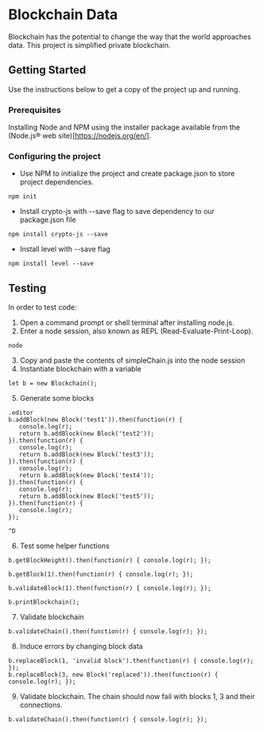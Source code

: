 # Blockchain Data

Blockchain has the potential to change the way that the world approaches data.
This project is simplified private blockchain.

## Getting Started

Use the instructions below to get a copy of the project up and running.

### Prerequisites

Installing Node and NPM using the installer package available from the (Node.js® web site)[https://nodejs.org/en/].

### Configuring the project

- Use NPM to initialize the project and create package.json to store project dependencies.
```
npm init
```
- Install crypto-js with --save flag to save dependency to our package.json file
```
npm install crypto-js --save
```
- Install level with --save flag
```
npm install level --save
```

## Testing

In order to test code:

1. Open a command prompt or shell terminal after installing node.js.
2. Enter a node session, also known as REPL (Read-Evaluate-Print-Loop).
```
node
```
3. Copy and paste the contents of simpleChain.js into the node session
4. Instantiate blockchain with a variable
```
let b = new Blockchain();
```
5. Generate some blocks
```
.editor
b.addBlock(new Block('test1')).then(function(r) {
   console.log(r);
   return b.addBlock(new Block('test2'));
}).then(function(r) {
   console.log(r);
   return b.addBlock(new Block('test3'));
}).then(function(r) {
   console.log(r);
   return b.addBlock(new Block('test4'));
}).then(function(r) {
   console.log(r);
   return b.addBlock(new Block('test5'));
}).then(function(r) {
   console.log(r);
});

^D

```
6. Test some helper functions
```
b.getBlockHeight().then(function(r) { console.log(r); });

b.getBlock(1).then(function(r) { console.log(r); });

b.validateBlock(1).then(function(r) { console.log(r); });

b.printBlockchain();
```
7. Validate blockchain
```
b.validateChain().then(function(r) { console.log(r); });
```
8. Induce errors by changing block data
```
b.replaceBlock(1, 'invalid block').then(function(r) { console.log(r); });
b.replaceBlock(3, new Block('replaced')).then(function(r) { console.log(r); });
```
9. Validate blockchain. The chain should now fail with blocks 1, 3 and their connections.
```
b.validateChain().then(function(r) { console.log(r); });
```
